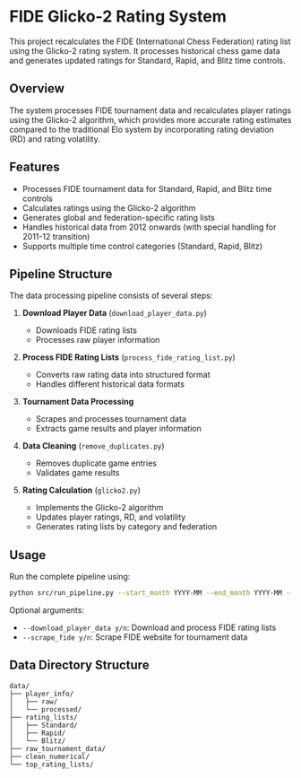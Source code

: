 # FIDE Glicko-2 Rating System

This project recalculates the FIDE (International Chess Federation) rating list using the Glicko-2 rating system. It processes historical chess game data and generates updated ratings for Standard, Rapid, and Blitz time controls.

## Overview

The system processes FIDE tournament data and recalculates player ratings using the Glicko-2 algorithm, which provides more accurate rating estimates compared to the traditional Elo system by incorporating rating deviation (RD) and rating volatility.

## Features

- Processes FIDE tournament data for Standard, Rapid, and Blitz time controls
- Calculates ratings using the Glicko-2 algorithm
- Generates global and federation-specific rating lists
- Handles historical data from 2012 onwards (with special handling for 2011-12 transition)
- Supports multiple time control categories (Standard, Rapid, Blitz)

## Pipeline Structure

The data processing pipeline consists of several steps:

1. **Download Player Data** (`download_player_data.py`)
   - Downloads FIDE rating lists
   - Processes raw player information

2. **Process FIDE Rating Lists** (`process_fide_rating_list.py`)
   - Converts raw rating data into structured format
   - Handles different historical data formats

3. **Tournament Data Processing**
   - Scrapes and processes tournament data
   - Extracts game results and player information

4. **Data Cleaning** (`remove_duplicates.py`)
   - Removes duplicate game entries
   - Validates game results

5. **Rating Calculation** (`glicko2.py`)
   - Implements the Glicko-2 algorithm
   - Updates player ratings, RD, and volatility
   - Generates rating lists by category and federation

## Usage

Run the complete pipeline using:

```bash
python src/run_pipeline.py --start_month YYYY-MM --end_month YYYY-MM --data_dir /path/to/data
```

Optional arguments:
- `--download_player_data y/n`: Download and process FIDE rating lists
- `--scrape_fide y/n`: Scrape FIDE website for tournament data

## Data Directory Structure

```
data/
├── player_info/
│   ├── raw/
│   └── processed/
├── rating_lists/
│   ├── Standard/
│   ├── Rapid/
│   └── Blitz/
├── raw_tournament_data/
├── clean_numerical/
└── top_rating_lists/
```
